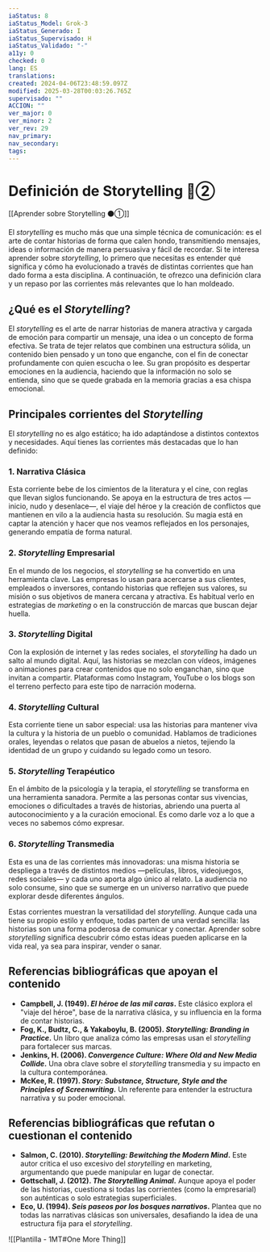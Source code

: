 ```yaml
---
iaStatus: 8
iaStatus_Model: Grok-3
iaStatus_Generado: I
iaStatus_Supervisado: H
iaStatus_Validado: "-"
a11y: 0
checked: 0
lang: ES
translations: 
created: 2024-04-06T23:48:59.097Z
modified: 2025-03-28T00:03:26.765Z
supervisado: ""
ACCION: ""
ver_major: 0
ver_minor: 2
ver_rev: 29
nav_primary: 
nav_secondary: 
tags:
---
```

# Definición de Storytelling  🔴②

[[Aprender sobre Storytelling ⚫①]]
  
El *storytelling* es mucho más que una simple técnica de comunicación: es el arte de contar historias de forma que calen hondo, transmitiendo mensajes, ideas o información de manera persuasiva y fácil de recordar. Si te interesa aprender sobre *storytelling*, lo primero que necesitas es entender qué significa y cómo ha evolucionado a través de distintas corrientes que han dado forma a esta disciplina. A continuación, te ofrezco una definición clara y un repaso por las corrientes más relevantes que lo han moldeado.

## ¿Qué es el *Storytelling*?

El *storytelling* es el arte de narrar historias de manera atractiva y cargada de emoción para compartir un mensaje, una idea o un concepto de forma efectiva. Se trata de tejer relatos que combinen una estructura sólida, un contenido bien pensado y un tono que enganche, con el fin de conectar profundamente con quien escucha o lee. Su gran propósito es despertar emociones en la audiencia, haciendo que la información no solo se entienda, sino que se quede grabada en la memoria gracias a esa chispa emocional.

## Principales corrientes del *Storytelling*

El *storytelling* no es algo estático; ha ido adaptándose a distintos contextos y necesidades. Aquí tienes las corrientes más destacadas que lo han definido:

### 1. Narrativa Clásica
Esta corriente bebe de los cimientos de la literatura y el cine, con reglas que llevan siglos funcionando. Se apoya en la estructura de tres actos —inicio, nudo y desenlace—, el viaje del héroe y la creación de conflictos que mantienen en vilo a la audiencia hasta su resolución. Su magia está en captar la atención y hacer que nos veamos reflejados en los personajes, generando empatía de forma natural.

### 2. *Storytelling* Empresarial
En el mundo de los negocios, el *storytelling* se ha convertido en una herramienta clave. Las empresas lo usan para acercarse a sus clientes, empleados o inversores, contando historias que reflejen sus valores, su misión o sus objetivos de manera cercana y atractiva. Es habitual verlo en estrategias de *marketing* o en la construcción de marcas que buscan dejar huella.

### 3. *Storytelling* Digital
Con la explosión de internet y las redes sociales, el *storytelling* ha dado un salto al mundo digital. Aquí, las historias se mezclan con vídeos, imágenes o animaciones para crear contenidos que no solo enganchan, sino que invitan a compartir. Plataformas como Instagram, YouTube o los blogs son el terreno perfecto para este tipo de narración moderna.

### 4. *Storytelling* Cultural
Esta corriente tiene un sabor especial: usa las historias para mantener viva la cultura y la historia de un pueblo o comunidad. Hablamos de tradiciones orales, leyendas o relatos que pasan de abuelos a nietos, tejiendo la identidad de un grupo y cuidando su legado como un tesoro.

### 5. *Storytelling* Terapéutico
En el ámbito de la psicología y la terapia, el *storytelling* se transforma en una herramienta sanadora. Permite a las personas contar sus vivencias, emociones o dificultades a través de historias, abriendo una puerta al autoconocimiento y a la curación emocional. Es como darle voz a lo que a veces no sabemos cómo expresar.

### 6. *Storytelling* Transmedia
Esta es una de las corrientes más innovadoras: una misma historia se despliega a través de distintos medios —películas, libros, videojuegos, redes sociales— y cada uno aporta algo único al relato. La audiencia no solo consume, sino que se sumerge en un universo narrativo que puede explorar desde diferentes ángulos.

Estas corrientes muestran la versatilidad del *storytelling*. Aunque cada una tiene su propio estilo y enfoque, todas parten de una verdad sencilla: las historias son una forma poderosa de comunicar y conectar. Aprender sobre *storytelling* significa descubrir cómo estas ideas pueden aplicarse en la vida real, ya sea para inspirar, vender o sanar.

## Referencias bibliográficas que apoyan el contenido

- **Campbell, J. (1949). *El héroe de las mil caras*.** Este clásico explora el "viaje del héroe", base de la narrativa clásica, y su influencia en la forma de contar historias.
- **Fog, K., Budtz, C., & Yakaboylu, B. (2005). *Storytelling: Branding in Practice*.** Un libro que analiza cómo las empresas usan el *storytelling* para fortalecer sus marcas.
- **Jenkins, H. (2006). *Convergence Culture: Where Old and New Media Collide*.** Una obra clave sobre el *storytelling* transmedia y su impacto en la cultura contemporánea.
- **McKee, R. (1997). *Story: Substance, Structure, Style and the Principles of Screenwriting*.** Un referente para entender la estructura narrativa y su poder emocional.

## Referencias bibliográficas que refutan o cuestionan el contenido

- **Salmon, C. (2010). *Storytelling: Bewitching the Modern Mind*.** Este autor critica el uso excesivo del *storytelling* en marketing, argumentando que puede manipular en lugar de conectar.
- **Gottschall, J. (2012). *The Storytelling Animal*.** Aunque apoya el poder de las historias, cuestiona si todas las corrientes (como la empresarial) son auténticas o solo estrategias superficiales.
- **Eco, U. (1994). *Seis paseos por los bosques narrativos*.** Plantea que no todas las narrativas clásicas son universales, desafiando la idea de una estructura fija para el *storytelling*.

![[Plantilla - 1MT#One More Thing]]